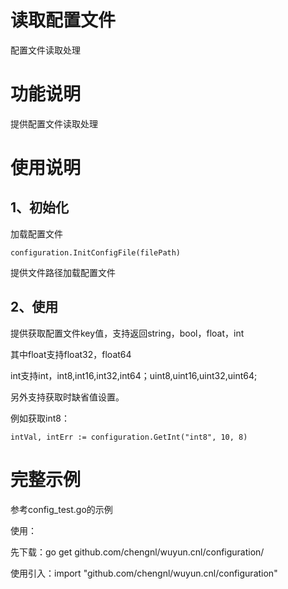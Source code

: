 # 读取配置文件
  配置文件读取处理

# 功能说明
提供配置文件读取处理

# 使用说明

## 1、初始化
加载配置文件
```
configuration.InitConfigFile(filePath)

```

提供文件路径加载配置文件

## 2、使用
提供获取配置文件key值，支持返回string，bool，float，int

其中float支持float32，float64

int支持int，int8,int16,int32,int64；uint8,uint16,uint32,uint64;

另外支持获取时缺省值设置。

例如获取int8：

```
intVal, intErr := configuration.GetInt("int8", 10, 8)

```

# 完整示例
参考config_test.go的示例

使用：

先下载：go get github.com/chengnl/wuyun.cnl/configuration/

使用引入：import "github.com/chengnl/wuyun.cnl/configuration"

